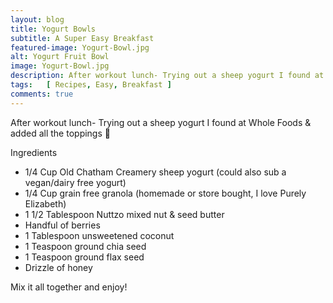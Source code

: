 ```yaml
---
layout: blog
title: Yogurt Bowls
subtitle: A Super Easy Breakfast
featured-image: Yogurt-Bowl.jpg
alt: Yogurt Fruit Bowl
image: Yogurt-Bowl.jpg
description: After workout lunch- Trying out a sheep yogurt I found at Whole Foods & added all the toppings 🤗
tags:   [ Recipes, Easy, Breakfast ]
comments: true
---
```

After workout lunch-
Trying out a sheep yogurt I found at Whole Foods & added all the toppings 🤗

Ingredients
* 1/4 Cup Old Chatham Creamery sheep yogurt (could also sub a vegan/dairy free yogurt)
* 1/4 Cup grain free granola (homemade or store bought, I love Purely Elizabeth)
* 1 1/2 Tablespoon Nuttzo mixed nut & seed butter
* Handful of berries
* 1 Tablespoon unsweetened coconut
* 1 Teaspoon ground chia seed
* 1 Teaspoon ground flax seed
* Drizzle of honey

Mix it all together and enjoy!
